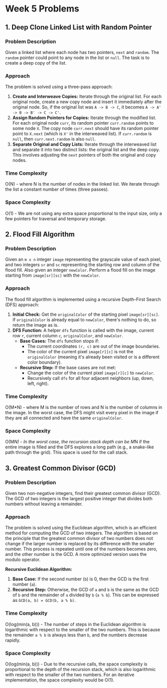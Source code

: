 # Week 5 Problems

## 1. Deep Clone Linked List with Random Pointer

### Problem Description
Given a linked list where each node has two pointers, `next` and `random`. The `random` pointer could point to any node in the list or `null`. The task is to create a deep copy of the list.

### Approach
The problem is solved using a three-pass approach:
1.  **Create and Interweave Copies:** Iterate through the original list. For each original node, create a new copy node and insert it immediately after the original node. So, if the original list was `A -> B -> C`, it becomes `A -> A' -> B -> B' -> C -> C'`.
2.  **Assign Random Pointers for Copies:** Iterate through the modified list. For each original node `curr`, its random pointer `curr.random` points to some node `X`. The copy node `curr.next` should have its random pointer point to `X.next` (which is `X'` in the interweaved list). If `curr.random` is `null`, then `curr.next.random` is also `null`.
3.  **Separate Original and Copy Lists:** Iterate through the interweaved list and separate it into two distinct lists: the original list and the deep copy. This involves adjusting the `next` pointers of both the original and copy nodes.

### Time Complexity
O(N) - where N is the number of nodes in the linked list. We iterate through the list a constant number of times (three passes).

### Space Complexity
O(1) - We are not using any extra space proportional to the input size, only a few pointers for traversal and temporary storage.

## 2. Flood Fill Algorithm

### Problem Description
Given an `m x n` integer `image` representing the grayscale value of each pixel, and two integers `sr` and `sc` representing the starting row and column of the flood fill. Also given an integer `newColor`. Perform a flood fill on the image starting from `image[sr][sc]` with the `newColor`.

### Approach
The flood fill algorithm is implemented using a recursive Depth-First Search (DFS) approach:
1.  **Initial Check:** Get the `originalColor` of the starting pixel `image[sr][sc]`. If `originalColor` is already equal to `newColor`, there's nothing to do, so return the image as is.
2.  **DFS Function:** A helper `dfs` function is called with the image, current row `r`, current column `c`, `originalColor`, and `newColor`.
    *   **Base Cases:** The `dfs` function stops if:
        *   The current coordinates `(r, c)` are out of the image boundaries.
        *   The color of the current pixel `image[r][c]` is not the `originalColor` (meaning it's already been visited or is a different color boundary).
    *   **Recursive Step:** If the base cases are not met:
        *   Change the color of the current pixel `image[r][c]` to `newColor`.
        *   Recursively call `dfs` for all four adjacent neighbors (up, down, left, right).

### Time Complexity
O(M*N) - where M is the number of rows and N is the number of columns in the image. In the worst case, the DFS might visit every pixel in the image if they are all connected and have the same `originalColor`.

### Space Complexity
O(M*N) - In the worst case, the recursion stack depth can be M*N if the entire image is filled and the DFS explores a long path (e.g., a snake-like path through the grid). This space is used for the call stack.

## 3. Greatest Common Divisor (GCD)

### Problem Description
Given two non-negative integers, find their greatest common divisor (GCD). The GCD of two integers is the largest positive integer that divides both numbers without leaving a remainder.

### Approach
The problem is solved using the Euclidean algorithm, which is an efficient method for computing the GCD of two integers. The algorithm is based on the principle that the greatest common divisor of two numbers does not change if the larger number is replaced by its difference with the smaller number. This process is repeated until one of the numbers becomes zero, and the other number is the GCD. A more optimized version uses the modulo operator.

**Recursive Euclidean Algorithm:**
1.  **Base Case:** If the second number (`b`) is 0, then the GCD is the first number (`a`).
2.  **Recursive Step:** Otherwise, the GCD of `a` and `b` is the same as the GCD of `b` and the remainder of `a` divided by `b` (`a % b`). This can be expressed as `GCD(a, b) = GCD(b, a % b)`.

### Time Complexity
O(log(min(a, b))) - The number of steps in the Euclidean algorithm is logarithmic with respect to the smaller of the two numbers. This is because the remainder `a % b` is always less than `b`, and the numbers decrease rapidly.

### Space Complexity
O(log(min(a, b))) - Due to the recursive calls, the space complexity is proportional to the depth of the recursion stack, which is also logarithmic with respect to the smaller of the two numbers. For an iterative implementation, the space complexity would be O(1).
